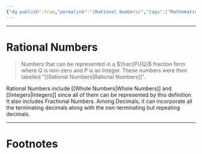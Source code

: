 ```yaml
---
{"dg-publish":true,"permalink":"/Rational Numbers/","tags":["Mathematics"]}
---
```



---
# Rational Numbers
> Numbers that can be represented in a $\frac{P}{Q}$ fraction form where $Q$ is non-zero and $P$ is an Integer. These numbers were then labelled "[[Rational Numbers\|Rational Numbers]]". 

Rational Numbers include [[Whole Numbers\|Whole Numbers]] and [[Integers\|Integers]] since all of them can be represented by this definition. It also includes Fractional Numbers. Among Decimals, it can incorporate all the terminating decimals along with the non-terminating but repeating decimals.

---
# Footnotes